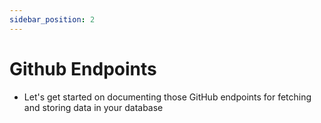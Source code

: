 ```yaml
---
sidebar_position: 2
---
```


# Github Endpoints

- Let's get started on documenting those GitHub endpoints for fetching and storing data in your database
